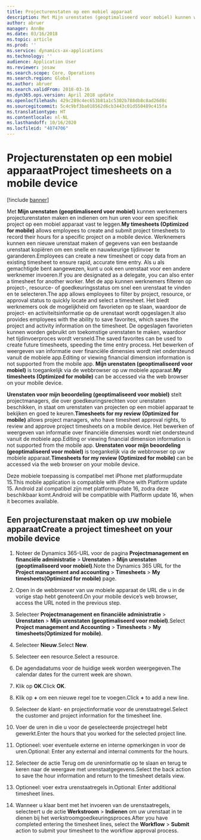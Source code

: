 ```yaml
---
title: Projecturenstaten op een mobiel apparaat
description: Met Mijn urenstaten (geoptimaliseerd voor mobiel) kunnen werknemers projecturenstaten maken en indienen om hun uren voor een specifiek project op een mobiel apparaat vast te leggen.
author: abruer
manager: AnnBe
ms.date: 03/16/2018
ms.topic: article
ms.prod: ''
ms.service: dynamics-ax-applications
ms.technology: ''
audience: Application User
ms.reviewer: josaw
ms.search.scope: Core, Operations
ms.search.region: Global
ms.author: abruer
ms.search.validFrom: 2018-03-16
ms.dyn365.ops.version: April 2018 update
ms.openlocfilehash: 429c289c4ec653b81a1c5302b788db8c8ad26d8c
ms.sourcegitcommit: 5c4c9bf3ba018562d6cb3443c01d550489c415fa
ms.translationtype: HT
ms.contentlocale: nl-NL
ms.lasthandoff: 10/16/2020
ms.locfileid: "4074706"
---
```

# <a name="project-timesheets-on-a-mobile-device"></a><span data-ttu-id="fa211-103">Projecturenstaten op een mobiel apparaat</span><span class="sxs-lookup"><span data-stu-id="fa211-103">Project timesheets on a mobile device</span></span>

[!include [banner](../includes/banner.md)]

<span data-ttu-id="fa211-104">Met **Mijn urenstaten (geoptimaliseerd voor mobiel)** kunnen werknemers projecturenstaten maken en indienen om hun uren voor een specifiek project op een mobiel apparaat vast te leggen.</span><span class="sxs-lookup"><span data-stu-id="fa211-104">**My timesheets (Optimized for mobile)** allows employees to create and submit project timesheets to record their hours for a specific project on a mobile device.</span></span> <span data-ttu-id="fa211-105">Werknemers kunnen een nieuwe urenstaat maken of gegevens van een bestaande urenstaat kopiëren om een snelle en nauwkeurige tijdinvoer te garanderen.</span><span class="sxs-lookup"><span data-stu-id="fa211-105">Employees can create a new timesheet or copy data from an existing timesheet to ensure rapid, accurate time entry.</span></span> <span data-ttu-id="fa211-106">Als u als gemachtigde bent aangewezen, kunt u ook een urenstaat voor een andere werknemer invoeren.</span><span class="sxs-lookup"><span data-stu-id="fa211-106">If you are designated as a delegate, you can also enter a timesheet for another worker.</span></span> <span data-ttu-id="fa211-107">Met de app kunnen werknemers filteren op project-, resource- of goedkeuringsstatus om snel een urenstaat te vinden en te selecteren.</span><span class="sxs-lookup"><span data-stu-id="fa211-107">The app allows employees to filter by project, resource, or approval status to quickly locate and select a timesheet.</span></span> <span data-ttu-id="fa211-108">Het biedt werknemers ook de mogelijkheid om favorieten op te slaan, waardoor de project- en activiteitsinformatie op de urenstaat wordt opgeslagen.</span><span class="sxs-lookup"><span data-stu-id="fa211-108">It also provides employees with the ability to save favorites, which saves the project and activity information on the timesheet.</span></span> <span data-ttu-id="fa211-109">De opgeslagen favorieten kunnen worden gebruikt om toekomstige urenstaten te maken, waardoor het tijdinvoerproces wordt versneld.</span><span class="sxs-lookup"><span data-stu-id="fa211-109">The saved favorites can be used to create future timesheets, speeding the time entry process.</span></span> <span data-ttu-id="fa211-110">Het bewerken of weergeven van informatie over financiële dimensies wordt niet ondersteund vanuit de mobiele app.</span><span class="sxs-lookup"><span data-stu-id="fa211-110">Editing or viewing financial dimension information is not supported from the mobile app.</span></span> <span data-ttu-id="fa211-111">**Mijn urenstaten (geoptimaliseerd voor mobiel)** is toegankelijk via de webbrowser op uw mobiele apparaat.</span><span class="sxs-lookup"><span data-stu-id="fa211-111">**My timesheets (Optimized for mobile)** can be accessed via the web browser on your mobile device.</span></span>

<span data-ttu-id="fa211-112">**Urenstaten voor mijn beoordeling (geoptimaliseerd voor mobiel)** stelt projectmanagers, die over goedkeuringsrechten voor urenstaten beschikken, in staat om urenstaten van projecten op een mobiel apparaat te bekijken en goed te keuren.</span><span class="sxs-lookup"><span data-stu-id="fa211-112">**Timesheets for my review (Optimized for mobile)** allows project managers, who have timesheet approval rights, to review and approve project timesheets on a mobile device.</span></span> <span data-ttu-id="fa211-113">Het bewerken of weergeven van informatie over financiële dimensies wordt niet ondersteund vanuit de mobiele app.</span><span class="sxs-lookup"><span data-stu-id="fa211-113">Editing or viewing financial dimension information is not supported from the mobile app.</span></span> <span data-ttu-id="fa211-114">**Urenstaten voor mijn beoordeling (geoptimaliseerd voor mobiel)** is toegankelijk via de webbrowser op uw mobiele apparaat.</span><span class="sxs-lookup"><span data-stu-id="fa211-114">**Timesheets for my review (Optimized for mobile)** can be accessed via the web browser on your mobile device.</span></span>

<span data-ttu-id="fa211-115">Deze mobiele toepassing is compatibel met iPhone met platformupdate 15.</span><span class="sxs-lookup"><span data-stu-id="fa211-115">This mobile application is compatible with iPhone with Platform update 15.</span></span>
<span data-ttu-id="fa211-116">Android zal compatibel zijn met platformupdate 16, zodra deze beschikbaar komt.</span><span class="sxs-lookup"><span data-stu-id="fa211-116">Android will be compatible with Platform update 16, when it becomes available.</span></span>

## <a name="create-a-project-timesheet-on-your-mobile-device"></a><span data-ttu-id="fa211-117">Een projecturenstaat maken op uw mobiele apparaat</span><span class="sxs-lookup"><span data-stu-id="fa211-117">Create a project timesheet on your mobile device</span></span>

1.  <span data-ttu-id="fa211-118">Noteer de Dynamics 365-URL voor de pagina **Projectmanagement en financiële administratie** \> **Urenstaten** \> **Mijn urenstaten (geoptimaliseerd voor mobiel)**.</span><span class="sxs-lookup"><span data-stu-id="fa211-118">Note the Dynamics 365 URL for the **Project management and accounting** \> **Timesheets** \> **My timesheets(Optimized for mobile)** page.</span></span>

2.  <span data-ttu-id="fa211-119">Open in de webbrowser van uw mobiele apparaat de URL die u in de vorige stap hebt genoteerd.</span><span class="sxs-lookup"><span data-stu-id="fa211-119">On your mobile device’s web browser, access the URL noted in the previous step.</span></span>
 
3.  <span data-ttu-id="fa211-120">Selecteer **Projectmanagement en financiële administratie** \> **Urenstaten** \> **Mijn urenstaten (geoptimaliseerd voor mobiel)**.</span><span class="sxs-lookup"><span data-stu-id="fa211-120">Select **Project management and Accounting** \> **Timesheets** \> **My timesheets(Optimized for mobile)**.</span></span>

4.  <span data-ttu-id="fa211-121">Selecteer **Nieuw**.</span><span class="sxs-lookup"><span data-stu-id="fa211-121">Select **New**.</span></span>

5.  <span data-ttu-id="fa211-122">Selecteer een resource.</span><span class="sxs-lookup"><span data-stu-id="fa211-122">Select a resource.</span></span>

6.  <span data-ttu-id="fa211-123">De agendadatums voor de huidige week worden weergegeven.</span><span class="sxs-lookup"><span data-stu-id="fa211-123">The calendar dates for the current week are shown.</span></span>

7.  <span data-ttu-id="fa211-124">Klik op **OK**.</span><span class="sxs-lookup"><span data-stu-id="fa211-124">Click **OK**.</span></span>

8.  <span data-ttu-id="fa211-125">Klik op **+** om een nieuwe regel toe te voegen.</span><span class="sxs-lookup"><span data-stu-id="fa211-125">Click **+** to add a new line.</span></span>

9.  <span data-ttu-id="fa211-126">Selecteer de klant- en projectinformatie voor de urenstaatregel.</span><span class="sxs-lookup"><span data-stu-id="fa211-126">Select the customer and project information for the timesheet line.</span></span>

10. <span data-ttu-id="fa211-127">Voer de uren in die u voor de geselecteerde projectregel hebt gewerkt.</span><span class="sxs-lookup"><span data-stu-id="fa211-127">Enter the hours that you worked for the selected project line.</span></span>

11. <span data-ttu-id="fa211-128">Optioneel: voer eventuele externe en interne opmerkingen in voor de uren.</span><span class="sxs-lookup"><span data-stu-id="fa211-128">Optional: Enter any external and internal comments for the hours.</span></span>

12. <span data-ttu-id="fa211-129">Selecteer de actie Terug om de ureninformatie op te slaan en terug te keren naar de weergave met urenstaatgegevens.</span><span class="sxs-lookup"><span data-stu-id="fa211-129">Select the back action to save the hour information and return to the timesheet details view.</span></span>

13. <span data-ttu-id="fa211-130">Optioneel: voer extra urenstaatregels in.</span><span class="sxs-lookup"><span data-stu-id="fa211-130">Optional: Enter additional timesheet lines.</span></span>

14. <span data-ttu-id="fa211-131">Wanneer u klaar bent met het invoeren van de urenstaatregels, selecteert u de actie **Werkstroom** \> **Indienen** om uw urenstaat in te dienen bij het werkstroomgoedkeuringsproces.</span><span class="sxs-lookup"><span data-stu-id="fa211-131">After you have completed entering the timesheet lines, select the **Workflow** \> **Submit** action to submit your timesheet to the workflow approval process.</span></span>
